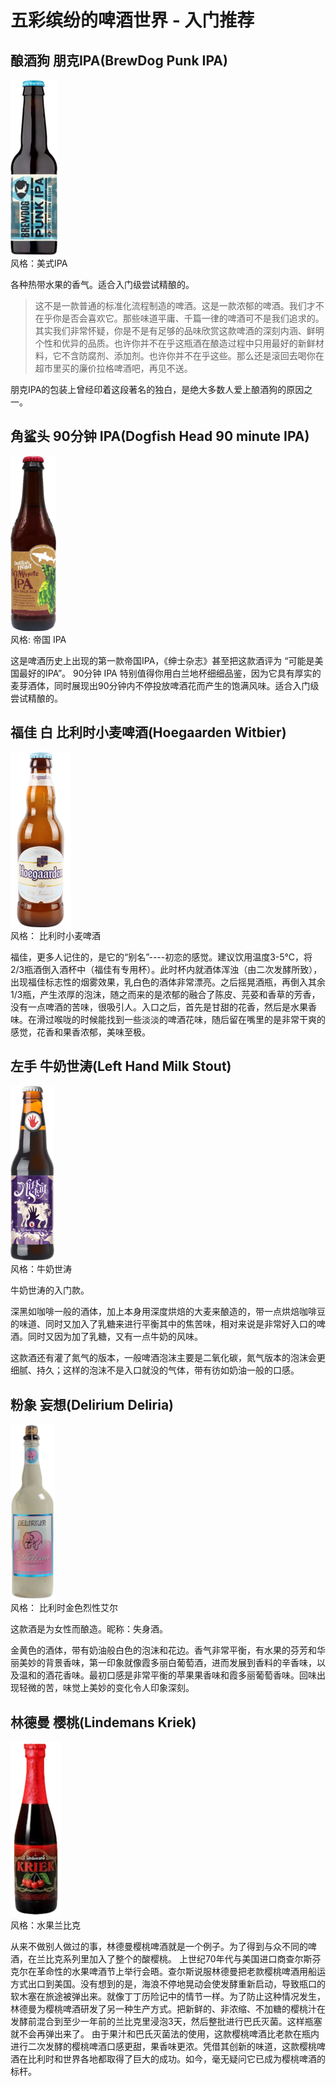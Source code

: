 # 五彩缤纷的啤酒世界 - 入门推荐
## 酿酒狗 朋克IPA(BrewDog Punk IPA)
![](img/bear/Punk-IPA.png)  
风格：美式IPA  

各种热带水果的香气。适合入门级尝试精酿的。

> 这不是一款普通的标准化流程制造的啤酒。这是一款浓郁的啤酒。我们才不在乎你是否会喜欢它。那些味道平庸、千篇一律的啤酒可不是我们追求的。其实我们非常怀疑，你是不是有足够的品味欣赏这款啤酒的深刻内涵、鲜明个性和优异的品质。也许你并不在乎这瓶酒在酿造过程中只用最好的新鲜材料，它不含防腐剂、添加剂。也许你并不在乎这些。那么还是滚回去喝你在超市里买的廉价拉格啤酒吧，再见不送。

朋克IPA的包装上曾经印着这段著名的独白，是绝大多数人爱上酿酒狗的原因之一。

## 角鲨头 90分钟 IPA(Dogfish Head 90 minute IPA)
![](img/bear/90-minute-IPA.png)  
风格: 帝国 IPA  

这是啤酒历史上出现的第一款帝国IPA，《绅士杂志》甚至把这款酒评为 “可能是美国最好的IPA”。
90分钟 IPA 特别值得你用白兰地杯细细品鉴，因为它具有厚实的麦芽酒体，同时展现出90分钟内不停投放啤酒花而产生的饱满风味。适合入门级尝试精酿的。

## 福佳 白 比利时小麦啤酒(Hoegaarden Witbier)
![](img/bear//hoegaarden-witbier.png)  
风格： 比利时小麦啤酒

福佳，更多人记住的，是它的“别名”----初恋的感觉。建议饮用温度3-5℃，将2/3瓶酒倒入酒杯中（福佳有专用杯）。此时杯内就酒体浑浊（由二次发酵所致），出现福佳标志性的烟雾效果，乳白色的酒体非常漂亮。之后摇晃酒瓶，再倒入其余1/3瓶，产生浓厚的泡沫，随之而来的是浓郁的融合了陈皮、芫荽和香草的芳香，没有一点啤酒的苦味，很吸引人。入口之后，首先是甘甜的花香，然后是水果香味。在滑过喉咙的时候能找到一些淡淡的啤酒花味，随后留在嘴里的是非常干爽的感觉，花香和果香浓郁，美味至极。

## 左手 牛奶世涛(Left Hand Milk Stout)
![](img/bear/left-hand-milk-stout.png)  
风格：牛奶世涛

牛奶世涛的入门款。

深黑如咖啡一般的酒体，加上本身用深度烘焙的大麦来酿造的，带一点烘焙咖啡豆的味道、同时又加入了乳糖来进行平衡其中的焦苦味，相对来说是非常好入口的啤酒。同时又因为加了乳糖，又有一点牛奶的风味。

这款酒还有灌了氮气的版本，一般啤酒泡沫主要是二氧化碳，氮气版本的泡沫会更细腻、持久；这样的泡沫不是入口就没的气体，带有彷如奶油一般的口感。

## 粉象 妄想(Delirium Deliria)
![](img/bear/delirium-deliria.png)  
风格： 比利时金色烈性艾尔  

这款酒是为女性而酿造。昵称：失身酒。

金黄色的酒体，带有奶油般白色的泡沫和花边。香气非常平衡，有水果的芬芳和华丽美妙的背景香味，第一印象就像霞多丽白葡萄酒，进而发展到香料的辛香味，以及温和的酒花香味。最初口感是非常平衡的苹果果香味和霞多丽葡萄香味。回味出现轻微的苦，味觉上美妙的变化令人印象深刻。

## 林德曼 樱桃(Lindemans Kriek)
![](img/bear/Lindemans-Kriek.png)  
风格：水果兰比克

从来不做别人做过的事，林德曼樱桃啤酒就是一个例子。为了得到与众不同的啤酒，在兰比克系列里加入了整个的酸樱桃。
上世纪70年代与美国进口商查尔斯芬克尔在革命性的水果啤酒节上举行会晤。查尔斯说服林德曼把老款樱桃啤酒用船运方式出口到美国。没有想到的是，海浪不停地晃动会使发酵重新启动，导致瓶口的软木塞在旅途被弹出来。就像丁丁历险记中的情节一样。为了防止这种情况发生，林德曼为樱桃啤酒研发了另一种生产方式。把新鲜的、非浓缩、不加糖的樱桃汁在发酵前混合到至少一年前的兰比克里浸泡3天，然后整批进行巴氏灭菌。这样瓶塞就不会再弹出来了。
由于果汁和巴氏灭菌法的使用，这款樱桃啤酒比老款在瓶内进行二次发酵的樱桃啤酒口感更甜，果香味更浓。凭借其创新的味道，这款樱桃啤酒在比利时和世界各地都取得了巨大的成功。如今，毫无疑问它已成为樱桃啤酒的标杆。